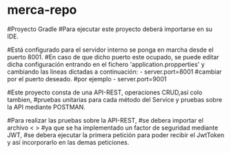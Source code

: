 # merca-repo

#Proyecto Gradle
#Para ejecutar este proyecto deberá importarse en su IDE.

#Está configurado para el servidor interno se ponga en marcha desde el puerto 8001.
#En caso de que dicho puerto este ocupado, se puede editar dicha configuración entrando en el fichero 'application.propperties' y cambiando las lineas dictadas a continuación:
    - server.port=8001
 #cambiar por el puerto deseado.
 #por ejemplo
    - server.port=9001

#Este proyecto consta de una API-REST, operaciones CRUD,así colo tambien,
#pruebas unitarias para cada método del Service y pruebas sobre la API mediante POSTMAN.

#Para realizar las pruebas sobre la API-REST,
#se debera importar el archivo < > 
#ya que se ha implementado un factor de seguridad mediante JWT,
#se debera ejecutar la primera petición para poder recibir el JwtToken y así incorporarlo en las demas peticiones.
